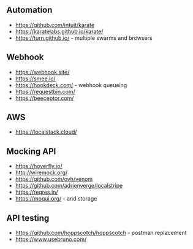 ## Automation

- https://github.com/intuit/karate
- https://karatelabs.github.io/karate/
- https://turn.github.io/ - multiple swarms and browsers

## Webhook

- https://webhook.site/
- https://smee.io/
- https://hookdeck.com/ - webhook queueing
- https://requestbin.com/
- https://beeceptor.com/

## AWS

- https://localstack.cloud/

## Mocking API

- https://hoverfly.io/
- http://wiremock.org/
- https://github.com/ovh/venom
- https://github.com/adrienverge/localstripe
- https://reqres.in/
- https://moqui.org/ - and storage

## API testing

- https://github.com/hoppscotch/hoppscotch - postman replacement
- https://www.usebruno.com/